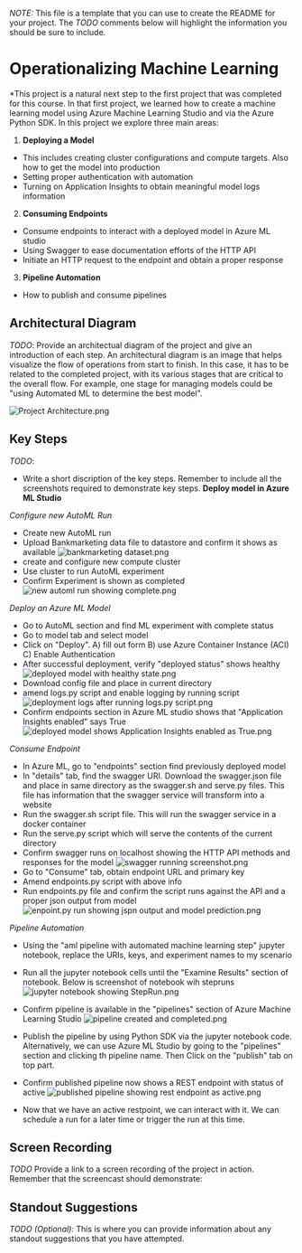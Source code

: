 *NOTE:* This file is a template that you can use to create the README for your project. The *TODO* comments below will highlight the information you should be sure to include.


# Operationalizing Machine Learning

*This project is a natural next step to the first project that was completed for this course.  In that first project, we learned
how to create a machine learning model using Azure Machine Learning Studio and via the Azure Python SDK. 
In this project we explore three main areas:
1) **Deploying a Model**
 - This includes creating cluster configurations and compute targets. Also how to get the model into production
 - Setting proper authentication with automation
 - Turning on Application Insights to obtain meaningful model logs information
2) **Consuming Endpoints**
 - Consume endpoints to interact with a deployed model in Azure ML studio
 - Using Swagger to ease documentation efforts of the HTTP API
 - Initiate an HTTP request to the endpoint and obtain a proper response
3) **Pipeline Automation**
 - How to publish and consume pipelines


## Architectural Diagram
*TODO*: Provide an architectual diagram of the project and give an introduction of each step. An architectural diagram is an image that helps visualize the flow of operations from start to finish. In this case, it has to be related to the completed project, with its various stages that are critical to the overall flow. For example, one stage for managing models could be "using Automated ML to determine the best model". 

![Project Architecture.png](Project%20Architecture.png)

## Key Steps
*TODO*: 
* Write a short discription of the key steps. Remember to include all the screenshots required to demonstrate key steps. 
**Deploy model in Azure ML Studio**

*Configure new AutoML Run*
 - Create new AutoML run
 - Upload Bankmarketing data file to datastore and confirm it shows as available
![bankmarketing dataset.png](..%2Fproject2screenshots%2FDeploy%20Model%2Fbankmarketing%20dataset.png)
 - create and configure new compute cluster
 - Use cluster to run AutoML experiment
 - Confirm Experiment is shown as completed
![new automl run showing complete.png](..%2Fproject2screenshots%2FDeploy%20Model%2Fnew%20automl%20run%20showing%20complete.png)

*Deploy an Azure ML Model*
- Go to AutoML section and find ML experiment with complete status
- Go to model tab and select model
- Click on "Deploy". A) fill out form B) use Azure Container Instance (ACI) C) Enable Authentication
- After successful deployment, verify "deployed status" shows healthy
![deployed model with healthy state.png](..%2Fproject2screenshots%2FDeploy%20Model%2Fdeployed%20model%20with%20healthy%20state.png)
- Download config file and place in current directory
- amend logs.py script and enable logging by running script
![deployment logs after running logs.py script.png](..%2Fproject2screenshots%2FDeploy%20Model%2Fdeployment%20logs%20after%20running%20logs.py%20script.png)
- Confirm endpoints section in Azure ML studio shows that "Application Insights enabled" says True
![deployed model shows Application Insights enabled as True.png](..%2Fproject2screenshots%2FDeploy%20Model%2Fdeployed%20model%20shows%20Application%20Insights%20enabled%20as%20True.png)

*Consume Endpoint*
- In Azure ML, go to "endpoints" section find previously deployed model
- In "details" tab, find the swagger URI.  Download the swagger.json file and place in same directory as the swagger.sh
and serve.py files. This file has information that the swagger service will transform into a website
- Run the swagger.sh script file.  This will run the swagger service in a docker container
- Run the serve.py script which will serve the contents of the current directory
- Confirm swagger runs on localhost showing the HTTP API methods and responses for the model
![swagger running screenshot.png](..%2Fproject2screenshots%2FDeploy%20Model%2Fswagger%20running%20screenshot.png)
- Go to "Consume" tab, obtain endpoint URL and primary key
- Amend endpoints.py script with above info
- Run endpoints.py file and confirm the script runs against the API and a proper json output from model
![enpoint.py run showing jspn output and model prediction.png](..%2Fproject2screenshots%2FDeploy%20Model%2Fenpoint.py%20run%20showing%20jspn%20output%20and%20model%20prediction.png)

*Pipeline Automation*
- Using the "aml pipeline with automated machine learning step" jupyter notebook, replace the URIs, keys, and experiment
names to my scenario
- Run all the jupyter notebook cells until the "Examine Results" section of notebook. Below is screenshot of notebook
wih stepruns
![jupyter notebook showing StepRun.png](..%2Fproject2screenshots%2FPublish%20an%20ML%20Pipeline%2Fjupyter%20notebook%20showing%20StepRun.png) 
- Confirm pipeline is available in the "pipelines" section of Azure Machine Learning Studio
![pipeline created and completed.png](..%2Fproject2screenshots%2FPublish%20an%20ML%20Pipeline%2Fpipeline%20created%20and%20completed.png)
- Publish the pipeline by using Python SDK via the jupyter notebook code. Alternatively, we can use Azure ML Studio 
by going to the "pipelines" section and clicking th pipeline name. Then Click on the "publish" tab on top part.
- Confirm published pipeline now shows a REST endpoint with status of active
![published pipeline showing rest endpoint as active.png](..%2Fproject2screenshots%2FPublish%20an%20ML%20Pipeline%2Fpublished%20pipeline%20showing%20rest%20endpoint%20as%20active.png)

- Now that we have an active restpoint, we can interact with it.  We can schedule a run for a later time or trigger the
run at this time.



## Screen Recording
*TODO* Provide a link to a screen recording of the project in action. Remember that the screencast should demonstrate:

## Standout Suggestions
*TODO (Optional):* This is where you can provide information about any standout suggestions that you have attempted.
